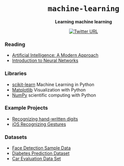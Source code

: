 <div align="center">
  <h1><code>machine-learning</code></h1>

  <strong>Learning machine learning</strong>
  
  [![Twitter URL](https://img.shields.io/twitter/url/https/twitter.com/unobatbayar.svg?style=social&label=%40unobatbayar)](https://twitter.com/unobatbayar)
</div>

### Reading
- [Artificial Intelligence: A Modern Approach](https://www.amazon.co.jp/-/en/Stuart-Russell/dp/1292153962)
- [Introduction to Neural Networks](https://victorzhou.com/blog/intro-to-neural-networks/)

### Libraries
- [scikit-learn](https://scikit-learn.org/stable/index.html) Machine Learning in Python
- [Matplotlib](https://matplotlib.org/) Visualization with Python
- [NumPy](https://numpy.org/) scientific computing with Python

### Example Projects
- [Recognizing hand-written digits](https://scikit-learn.org/stable/auto_examples/classification/plot_digits_classification.html#sphx-glr-auto-examples-classification-plot-digits-classification-py)
- [iOS Recognizing Gestures](https://developer.apple.com/tutorials/sample-apps/getstartedwithmachinelearning-recognizegestures)

### Datasets
- [Face Detection Sample Data](https://www.kaggle.com/datasets/dataturks/face-detection-in-images)
- [Diabetes Prediction Dataset](https://www.kaggle.com/datasets/iammustafatz/diabetes-prediction-dataset)
- [Car Evaluation Data Set](https://archive.ics.uci.edu/ml/datasets/car+evaluation)